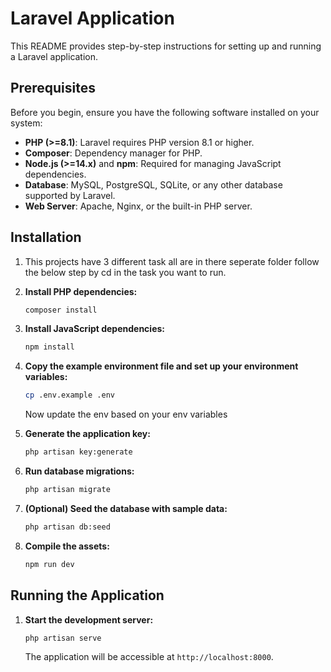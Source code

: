 # Laravel Application

This README provides step-by-step instructions for setting up and running a Laravel application.

## Prerequisites

Before you begin, ensure you have the following software installed on your system:

- **PHP (>=8.1)**: Laravel requires PHP version 8.1 or higher.
- **Composer**: Dependency manager for PHP.
- **Node.js (>=14.x)** and **npm**: Required for managing JavaScript dependencies.
- **Database**: MySQL, PostgreSQL, SQLite, or any other database supported by Laravel.
- **Web Server**: Apache, Nginx, or the built-in PHP server.

## Installation

1. This projects have 3 different task all are in there seperate folder follow the below step by cd in the task you want to run.

2. **Install PHP dependencies:**

   ```bash
   composer install
   ```

3. **Install JavaScript dependencies:**

   ```bash
   npm install
   ```

4. **Copy the example environment file and set up your environment variables:**

   ```bash
   cp .env.example .env
   ```

   Now update the env based on your env variables

5. **Generate the application key:**

   ```bash
   php artisan key:generate
   ```

6. **Run database migrations:**

   ```bash
   php artisan migrate
   ```

7. **(Optional) Seed the database with sample data:**

   ```bash
   php artisan db:seed
   ```

8. **Compile the assets:**

   ```bash
   npm run dev
   ```

## Running the Application

1. **Start the development server:**

   ```bash
   php artisan serve
   ```

   The application will be accessible at `http://localhost:8000`.
